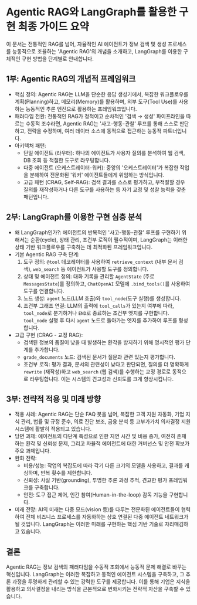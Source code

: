 # Agentic RAG와 LangGraph를 활용한 구현 최종 가이드 요약

이 문서는 전통적인 RAG를 넘어, 자율적인 AI 에이전트가 정보 검색 및 생성 프로세스를 능동적으로 조율하는 'Agentic RAG'의 개념을 소개하고, LangGraph를 이용한 구체적인 구현 방법을 단계별로 안내합니다.

## 1부: Agentic RAG의 개념적 프레임워크

-   핵심 정의: Agentic RAG는 LLM을 단순한 응답 생성기에서, 복잡한 워크플로우를 계획(Planning)하고, 메모리(Memory)를 활용하며, 외부 도구(Tool Use)를 사용하는 능동적인 추론 엔진으로 활용하는 프레임워크입니다.
-   패러다임 전환: 전통적인 RAG가 정적이고 순차적인 '검색 → 생성' 파이프라인을 따르는 수동적 조수라면, Agentic RAG는 '사고-행동-관찰' 루프를 통해 스스로 판단하고, 전략을 수정하며, 여러 데이터 소스에 동적으로 접근하는 능동적 파트너입니다.
-   아키텍처 패턴:
    -   단일 에이전트 (라우터): 하나의 에이전트가 사용자 질의를 분석하여 웹 검색, DB 조회 등 적절한 도구로 라우팅합니다.
    -   다중 에이전트 (오케스트레이터-워커): 중앙의 '오케스트레이터'가 복잡한 작업을 분해하여 전문화된 '워커' 에이전트들에게 위임하는 방식입니다.
    -   고급 패턴 (CRAG, Self-RAG): 검색 결과를 스스로 평가하고, 부적절할 경우 질의를 재작성하거나 다른 도구를 사용하는 등 자기 교정 및 성찰 능력을 갖춘 패턴입니다.

## 2부: LangGraph를 이용한 구현 심층 분석

-   왜 LangGraph인가?: 에이전트의 반복적인 '사고-행동-관찰' 루프를 구현하기 위해서는 순환(cycle), 상태 관리, 조건부 로직이 필수적이며, LangGraph는 이러한 상태 기반 워크플로우를 구축하는 데 최적화된 프레임워크입니다.
-   기본 Agentic RAG 구축 단계:
    1.  도구 정의: `@tool` 데코레이터를 사용하여 `retrieve_context` (내부 문서 검색), `web_search` 등 에이전트가 사용할 도구를 정의합니다.
    2.  상태 및 에이전트 정의: 대화 기록을 관리할 `AgentState` (주로 `MessagesState`)를 정의하고, `ChatOpenAI` 모델에 `.bind_tools()`를 사용하여 도구를 연결합니다.
    3.  노드 생성: `agent` 노드(LLM 호출)와 `tool_node`(도구 실행)를 생성합니다.
    4.  조건부 그래프 연결: LLM의 출력에 `tool_calls`가 있는지 여부에 따라, `tool_node`로 분기하거나 `END`로 종료하는 조건부 엣지를 구현합니다. `tool_node` 실행 후 다시 `agent` 노드로 돌아가는 엣지를 추가하여 루프를 형성합니다.
-   고급 구현 (CRAG - 교정 RAG):
    -   검색된 정보의 품질이 낮을 때 발생하는 환각을 방지하기 위해 명시적인 평가 단계를 추가합니다.
    -   `grade_documents` 노드: 검색된 문서가 질문과 관련 있는지 평가합니다.
    -   조건부 로직: 평가 결과, 문서의 관련성이 낮다고 판단되면, 질의를 더 명확하게 `rewrite` (재작성)하고 `web_search` (웹 검색)를 수행하는 교정 경로로 동적으로 라우팅합니다. 이는 시스템의 견고성과 신뢰도를 크게 향상시킵니다.

## 3부: 전략적 적용 및 미래 방향

-   적용 사례: Agentic RAG는 단순 FAQ 봇을 넘어, 복잡한 고객 지원 자동화, 기업 지식 관리, 법률 및 규정 준수, 의료 진단 보조, 금융 분석 등 고부가가치 의사결정 지원 시스템에 활발히 적용되고 있습니다.
-   당면 과제: 에이전트의 다단계 특성으로 인한 지연 시간 및 비용 증가, 여전히 존재하는 환각 및 신뢰성 문제, 그리고 자율적 에이전트에 대한 거버넌스 및 안전 확보가 주요 과제입니다.
-   완화 전략:
    -   비용/성능: 작업의 복잡도에 따라 각기 다른 크기의 모델을 사용하고, 결과를 캐싱하며, 반복 횟수를 제한합니다.
    -   신뢰성: 사실 기반(grounding), 투명한 추론 과정 추적, 견고한 평가 프레임워크를 구축합니다.
    -   안전: 도구 접근 제어, 인간 참여(Human-in-the-loop) 감독 기능을 구현합니다.
-   미래 전망: AI의 미래는 다중 모드(vision 등)를 다루는 전문화된 에이전트들이 협력하여 전체 비즈니스 프로세스를 자동화하는 상호 연결된 다중 에이전트 네트워크가 될 것입니다. LangGraph는 이러한 미래를 구현하는 핵심 기반 기술로 자리매김하고 있습니다.

## 결론

Agentic RAG는 정보 검색의 패러다임을 수동적 조회에서 능동적 문제 해결로 바꾸는 혁신입니다. LangGraph는 이러한 복잡하고 동적인 에이전트 시스템을 구축하고, 그 추론 과정을 투명하게 관리할 수 있는 강력한 도구를 제공합니다. 이를 통해 기업은 지식을 활용하고 의사결정을 내리는 방식을 근본적으로 변화시키는 전략적 자산을 구축할 수 있습니다. 